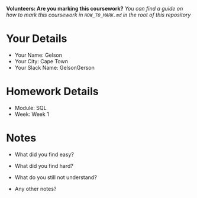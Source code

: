 <!--

The title for your pull request should be made in this format

CITY CLASS_NO - FIRST_NAME LAST_NAME - MODULE - WEEK_NO

For example,

London Class 7 - Chris Owen - HTML/CSS - Week 1

Please complete the details below this message

-->

**Volunteers: Are you marking this coursework?** _You can find a guide on how to mark this coursework in `HOW_TO_MARK.md` in the root of this repository_

# Your Details

- Your Name: Gelson
- Your City: Cape Town
- Your Slack Name: GelsonGerson

# Homework Details

- Module: SQL
- Week: Week 1

# Notes

- What did you find easy?

- What did you find hard?

- What do you still not understand?

- Any other notes?

